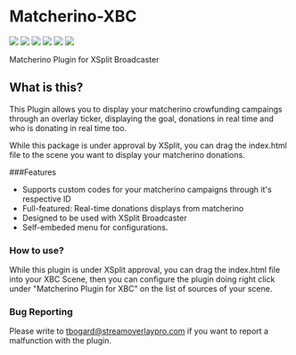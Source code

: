 # Matcherino-XBC

![](https://img.shields.io/github/stars/Matcherino-XBC/editor.md.svg) ![](https://img.shields.io/github/forks/Matcherino-XBC/editor.md.svg) ![](https://img.shields.io/github/tag/Matcherino-XBC/editor.md.svg) ![](https://img.shields.io/github/release/Matcherino-XBC/editor.md.svg) ![](https://img.shields.io/github/issues/Matcherino-XBC/editor.md.svg) ![](https://img.shields.io/bower/Matcherino-XBC/editor.md.svg)

Matcherino Plugin for XSplit Broadcaster

## What is this?
This Plugin allows you to display your matcherino crowfunding campaings through an overlay ticker, displaying the goal, donations in real time and who is donating in real time too.

While this package is under approval by XSplit, you can drag the index.html file to the scene you want to display your matcherino donations.

###Features

- Supports custom codes for your matcherino campaigns through it's respective ID
- Full-featured: Real-time donations displays from matcherino
- Designed to be used with XSplit Broadcaster
- Self-embeded menu for configurations.

### How to use?
While this plugin is under XSplit approval, you can drag the index.html file into your XBC Scene, then you can configure the plugin doing right click under "Matcherino Plugin for XBC" on the list of sources of your scene.


### Bug Reporting
Please write to tbogard@streamoverlaypro.com if you want to report a malfunction with the plugin.
